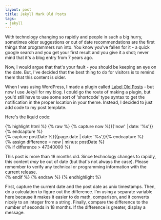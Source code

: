 ```yaml
---
layout: post
title: Jekyll Mark Old Posts
tags:
- jekyll
---
```

With technology changing so rapidly and people in such a big hurry, sometimes older suggestions or out of date recommendations
are the first things that programmers run into.  You know you've fallen for it - a quick google search and you get your first
result and you give it a shot; never mind that it's a blog entry from 7 years ago.

Now, I would argue that that's your fault - you should be keeping an eye on the date.  But, I've decided that the best thing
to do for visitors is to remind them that this content is older.

When I was using WordPress, I made a plugin called [Label Old Posts](https://wordpress.org/plugins/label-old-posts/) - but now I use Jekyll for 
my blog.  I could go the route of making a plugin, but you'd still have to use some sort of 'shortcode' type syntax to get
the notification in the proper location in your theme.  Instead, I decided to just add code to my post template.  

Here's the liquid code:

{% highlight html %}
{% raw %}
{% capture now %}{{'now' | date: '%s'}}{% endcapture %}  
{% capture postDate %}{{page.date | date: '%s'}}{% endcapture %}  
{% assign difference = now | minus: postDate %}  
{% if difference > 47340000 %}  
  <div class="old-post">  
    This post is more than 18 months old. Since technology changes to rapidly, this content <em>may</em> be
    out of date (but that's not always the case).  Please remember to verify any technical or programming information
    with the current release.
  </div>  
{% endif %}  
{% endraw %}
{% endhighlight %}  

First, capture the current date and the post date as unix timestamps.  Then, do a calculation to figure out the difference.
I'm using a separate variable here because it makes it easier to do math, comparison, and it converts nicely to an integer from a string.
Finally, compare the difference to the number of seconds in 18 months.  If the difference is greater, display a message.